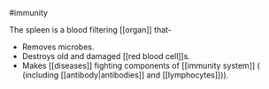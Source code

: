 #immunity 

The spleen is a blood filtering [[organ]] that-
- Removes microbes.
- Destroys old and damaged [[red blood cell]]s.
- Makes [[diseases]] fighting components of [[immunity system]] ( (including [[antibody|antibodies]] and [[lymphocytes]])).

